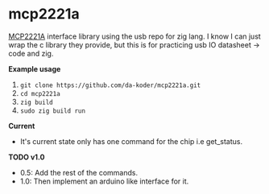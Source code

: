 # mcp2221a
[MCP2221A](http://ww1.microchip.com/downloads/en/devicedoc/20005565b.pdf) interface library using the usb repo for zig lang.
I know I can just wrap the c library they provide, but this is for practicing usb IO datasheet -> code and zig.

**Example usage**
1. `git clone https://github.com/da-koder/mcp2221a.git`
2. `cd mcp2221a`
3. `zig build`
4. `sudo zig build run`

**Current**
- It's current state only has one command for the chip i.e get_status.

**TODO v1.0**
- 0.5: Add the rest of the commands. 
- 1.0: Then implement an arduino like interface for it.

